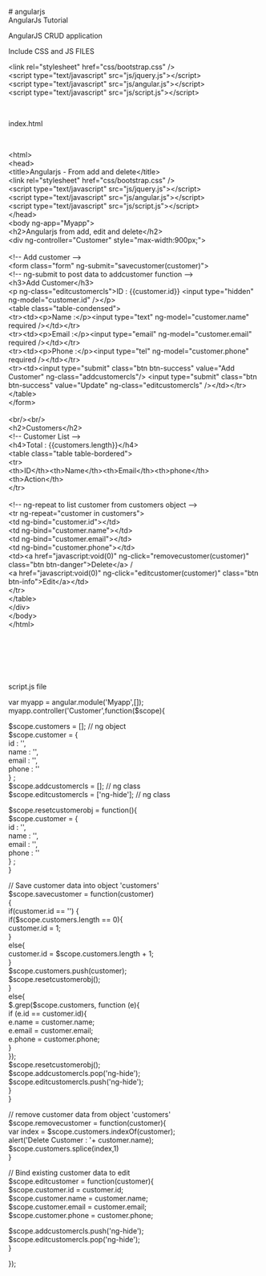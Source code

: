 <p># angularjs<br>
  AngularJs Tutorial</p>
<p>AngularJS CRUD application</p>
<p>Include CSS and JS FILES<br>
</p>
<p>&lt;link rel=&quot;stylesheet&quot; href=&quot;css/bootstrap.css&quot; /&gt;<br>
  &lt;script type=&quot;text/javascript&quot; src=&quot;js/jquery.js&quot;&gt;&lt;/script&gt;<br>
  &lt;script type=&quot;text/javascript&quot; src=&quot;js/angular.js&quot;&gt;&lt;/script&gt; <br>
  &lt;script type=&quot;text/javascript&quot; src=&quot;js/script.js&quot;&gt;&lt;/script&gt;</p>
<p>&nbsp;</p>
<p>index.html</p>
<p>&nbsp;</p>
<p>&lt;html&gt;<br>
&lt;head&gt;<br>
&lt;title&gt;Angularjs - From add and delete&lt;/title&gt;<br>
&lt;link rel=&quot;stylesheet&quot; href=&quot;css/bootstrap.css&quot; /&gt;<br>
&lt;script type=&quot;text/javascript&quot; src=&quot;js/jquery.js&quot;&gt;&lt;/script&gt;<br>
&lt;script type=&quot;text/javascript&quot; src=&quot;js/angular.js&quot;&gt;&lt;/script&gt; <br>
&lt;script type=&quot;text/javascript&quot; src=&quot;js/script.js&quot;&gt;&lt;/script&gt;<br>
&lt;/head&gt;<br>
&lt;body ng-app=&quot;Myapp&quot;&gt;<br>
&lt;h2&gt;Angularjs from add, edit and delete&lt;/h2&gt;<br>
&lt;div ng-controller=&quot;Customer&quot; style=&quot;max-width:900px;&quot;&gt;<br>
<br>
&lt;!-- Add customer --&gt; <br>
&lt;form class=&quot;form&quot; ng-submit=&quot;savecustomer(customer)&quot;&gt;<br>
&lt;!-- ng-submit to post data to addcustomer function --&gt;<br>
&lt;h3&gt;Add Customer&lt;/h3&gt;<br>
&lt;p ng-class=&quot;editcustomercls&quot;&gt;ID : {{customer.id}} &lt;input type=&quot;hidden&quot; ng-model=&quot;customer.id&quot; /&gt;&lt;/p&gt;<br>
&lt;table class=&quot;table-condensed&quot;&gt; <br>
&lt;tr&gt;&lt;td&gt;&lt;p&gt;Name :&lt;/p&gt;&lt;input type=&quot;text&quot; ng-model=&quot;customer.name&quot; required /&gt;&lt;/td&gt;&lt;/tr&gt;<br>
&lt;tr&gt;&lt;td&gt;&lt;p&gt;Email :&lt;/p&gt;&lt;input type=&quot;email&quot; ng-model=&quot;customer.email&quot; required /&gt;&lt;/td&gt;&lt;/tr&gt;<br>
&lt;tr&gt;&lt;td&gt;&lt;p&gt;Phone :&lt;/p&gt;&lt;input type=&quot;tel&quot;   ng-model=&quot;customer.phone&quot; required  /&gt;&lt;/td&gt;&lt;/tr&gt;<br>
&lt;tr&gt;&lt;td&gt;&lt;input type=&quot;submit&quot; class=&quot;btn btn-success&quot; value=&quot;Add Customer&quot; ng-class=&quot;addcustomercls&quot;/&gt; &lt;input type=&quot;submit&quot; class=&quot;btn btn-success&quot; value=&quot;Update&quot; ng-class=&quot;editcustomercls&quot; /&gt;&lt;/td&gt;&lt;/tr&gt; <br>
&lt;/table&gt;<br>
&lt;/form&gt;<br>
<br>
&lt;br/&gt;&lt;br/&gt;<br>
&lt;h2&gt;Customers&lt;/h2&gt;<br>
&lt;!-- Customer List --&gt;<br>
&lt;h4&gt;Total : {{customers.length}}&lt;/h4&gt;<br>
&lt;table class=&quot;table table-bordered&quot;&gt;<br>
&lt;tr&gt;<br>
&lt;th&gt;ID&lt;/th&gt;&lt;th&gt;Name&lt;/th&gt;&lt;th&gt;Email&lt;/th&gt;&lt;th&gt;phone&lt;/th&gt;&lt;th&gt;Action&lt;/th&gt;<br>
&lt;/tr&gt;<br>
<br>
&lt;!-- ng-repeat to list customer from customers object --&gt;<br>
&lt;tr ng-repeat=&quot;customer in customers&quot;&gt; <br>
&lt;td ng-bind=&quot;customer.id&quot;&gt;&lt;/td&gt;<br>
&lt;td ng-bind=&quot;customer.name&quot;&gt;&lt;/td&gt;<br>
&lt;td ng-bind=&quot;customer.email&quot;&gt;&lt;/td&gt;<br>
&lt;td ng-bind=&quot;customer.phone&quot;&gt;&lt;/td&gt;<br>
&lt;td&gt;&lt;a href=&quot;javascript:void(0)&quot; ng-click=&quot;removecustomer(customer)&quot; class=&quot;btn btn-danger&quot;&gt;Delete&lt;/a&gt;  / <br>
&lt;a href=&quot;javascript:void(0)&quot; ng-click=&quot;editcustomer(customer)&quot; class=&quot;btn btn-info&quot;&gt;Edit&lt;/a&gt;&lt;/td&gt;<br>
&lt;/tr&gt;<br>
&lt;/table&gt;<br>
&lt;/div&gt;<br>
&lt;/body&gt;<br>
&lt;/html&gt;</p>
<p>&nbsp;</p>
<p>&nbsp;</p>
<p>&nbsp;</p>
<p>script.js file</p>
<p>var myapp = angular.module('Myapp',[]); <br>
myapp.controller('Customer',function($scope){</p>
<p>$scope.customers = []; // ng object<br>
  $scope.customer = {<br>
  id : '',<br>
  name : '',<br>
  email : '',<br>
  phone : ''<br>
  } ; <br>
  $scope.addcustomercls = []; // ng class<br>
  $scope.editcustomercls = ['ng-hide']; // ng class</p>
<p>$scope.resetcustomerobj = function(){<br>
  $scope.customer = {<br>
  id : '',<br>
  name : '',<br>
  email : '',<br>
  phone : ''<br>
  } ; <br>
  }</p>
<p>// Save customer data into object 'customers'<br>
  $scope.savecustomer = function(customer)<br>
  {<br>
  if(customer.id == '') {<br>
  if($scope.customers.length == 0){<br>
  customer.id = 1;<br>
  }<br>
  else{<br>
  customer.id = $scope.customers.length + 1; <br>
  }<br>
  $scope.customers.push(customer);<br>
  $scope.resetcustomerobj();<br>
  }<br>
  else{<br>
  $.grep($scope.customers, function (e){ <br>
  if (e.id == customer.id){<br>
  e.name = customer.name;<br>
  e.email = customer.email; <br>
  e.phone = customer.phone; <br>
  } <br>
  }); <br>
  $scope.resetcustomerobj();<br>
  $scope.addcustomercls.pop('ng-hide');<br>
  $scope.editcustomercls.push('ng-hide'); <br>
  }<br>
  }</p>
<p>// remove customer data from object 'customers'<br>
  $scope.removecustomer = function(customer){<br>
  var index = $scope.customers.indexOf(customer);<br>
  alert('Delete Customer : '+ customer.name);<br>
  $scope.customers.splice(index,1)<br>
  }</p>
<p>// Bind existing customer data to edit<br>
  $scope.editcustomer = function(customer){<br>
  $scope.customer.id = customer.id;<br>
  $scope.customer.name = customer.name; <br>
  $scope.customer.email = customer.email; <br>
  $scope.customer.phone = customer.phone; </p>
<p> $scope.addcustomercls.push('ng-hide');<br>
  $scope.editcustomercls.pop('ng-hide');<br>
  }</p>
<p>});</p>
<p>&nbsp;</p>
<p>&nbsp;</p>
